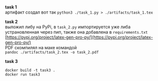 **task 1**  
артифакт создал вот так
`python3 ./task_1.py > ./artifacts/task_1.tex`

**task 2**  
выложил либу на PyPi, в `task_2.py` импортируется уже либа устрановленная через пип,
также она добавлена в `requirements.txt`
[https://pypi.org/project/latex-gen-pro-py/](https://pypi.org/project/latex-gen-pro-py/)  
PDF скомпилял на маке командой  
`pandoc ./artifacts/task_2.tex -o task_2.pdf`

**task 3**  
```
docker build -t task3 .
docker run task3
```
